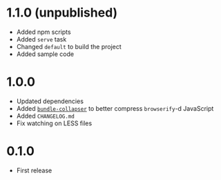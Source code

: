 # 1.1.0 (unpublished)

- Added npm scripts
- Added `serve` task
- Changed `default` to build the project
- Added sample code

# 1.0.0

- Updated dependencies
- Added [`bundle-collapser`](https://github.com/substack/bundle-collapser) to better compress `browserify`-d JavaScript
- Added `CHANGELOG.md`
- Fix watching on LESS files

# 0.1.0

- First release

